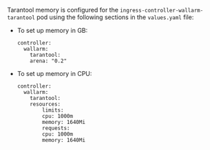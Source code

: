 Tarantool memory is configured for the `ingress-controller-wallarm-tarantool` pod using the following sections in the `values.yaml` file:

* To set up memory in GB:
    ```
    controller:
      wallarm:
        tarantool:
        arena: "0.2"
    ```

* To set up memory in CPU:
    ```
    controller:
      wallarm:
        tarantool:
        resources:
            limits:
            cpu: 1000m
            memory: 1640Mi
            requests:
            cpu: 1000m
            memory: 1640Mi
    ```